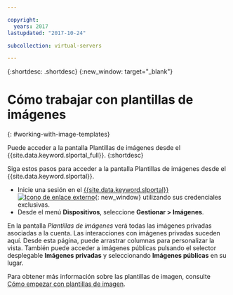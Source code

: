 ```yaml
---

copyright:
  years: 2017
lastupdated: "2017-10-24"

subcollection: virtual-servers

---
```


{:shortdesc: .shortdesc}
{:new_window: target="_blank"}

# Cómo trabajar con plantillas de imágenes
{: #working-with-image-templates}

Puede acceder a la pantalla Plantillas de imágenes desde el {{site.data.keyword.slportal_full}}.
{:shortdesc}

Siga estos pasos para acceder a la pantalla Plantillas de imágenes desde el {{site.data.keyword.slportal}}.

* Inicie una sesión en el [{{site.data.keyword.slportal}} ![Icono de enlace externo](../icons/launch-glyph.svg "Icono de enlace externo")](https://control.softlayer.com/){: new_window} utilizando sus credenciales exclusivas.
* Desde el menú **Dispositivos**, seleccione **Gestionar > Imágenes**.

En la pantalla *Plantillas de imágenes* verá todas las imágenes privadas asociadas a la cuenta. Las interacciones con imágenes privadas suceden aquí. Desde esta página, puede arrastrar columnas para personalizar la vista. También puede acceder a imágenes públicas pulsando el selector desplegable **Imágenes privadas** y seleccionando **Imágenes públicas** en su lugar.

Para obtener más información sobre las plantillas de imagen, consulte [Cómo empezar con plantillas de imagen](/docs/infrastructure/image-templates?topic=image-templates-getting-started-with-image-templates).
